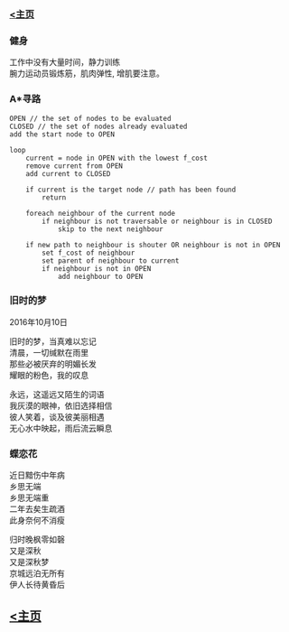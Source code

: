 
### [<主页](https://www.wangdekui.com/)

### 健身
工作中没有大量时间，静力训练  
腕力运动员锻炼筋，肌肉弹性, 增肌要注意。  

### A*寻路
```
OPEN // the set of nodes to be evaluated  
CLOSED // the set of nodes already evaluated  
add the start node to OPEN  

loop  
    current = node in OPEN with the lowest f_cost  
    remove current from OPEN  
    add current to CLOSED  

    if current is the target node // path has been found  
        return  

    foreach neighbour of the current node  
        if neighbour is not traversable or neighbour is in CLOSED  
            skip to the next neighbour  

    if new path to neighbour is shouter OR neighbour is not in OPEN  
        set f_cost of neighbour  
        set parent of neighbour to current  
        if neighbour is not in OPEN  
            add neighbour to OPEN  
```

### 旧时的梦
2016年10月10日  

旧时的梦，当真难以忘记  
清晨，一切缄默在雨里  
那些必被厌弃的明媚长发  
耀眼的粉色，我的叹息  


永远，这遥远又陌生的词语  
我灰漠的眼神，依旧选择相信  
彼人笑着，谈及彼美丽相遇  
无心水中映起，雨后流云瞬息  

### 蝶恋花
近日黯伤中年病  
乡思无端  
乡思无端重  
二年去矣生疏酒  
此身奈何不消瘦  


归时晚枫零如磬  
又是深秋  
又是深秋梦  
京城远泊无所有  
伊人长待黄昏后  

## [<主页](https://www.wangdekui.com/)